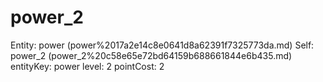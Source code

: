 # power_2

Entity: power (power%2017a2e14c8e0641d8a62391f7325773da.md)
Self: power_2 (power_2%20c58e65e72bd64159b688661844e6b435.md)
entityKey: power
level: 2
pointCost: 2